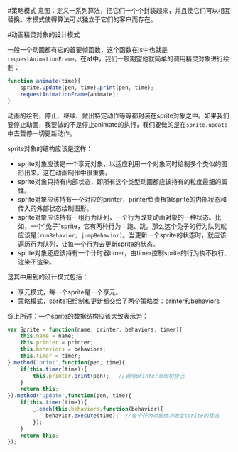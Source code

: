 #策略模式
意图：定义一系列算法，把它们一个个封装起来，并且使它们可以相互替换。本模式使得算法可以独立于它们的客户而存在。

#动画精灵对象的设计模式

一般一个动画都有它的首要帧函数，这个函数在js中也就是`requestAnimationFrame`。在af中，我们一般期望他就简单的调用精灵对象进行绘制：

```javascript
function animate(time){
    sprite.update(pen, time).print(pen, time);
    requestAnimationFrame(animate);
}
```

动画的绘制，停止、继续、做出特定动作等等都封装在sprite对象之中。如果我们要停止动画，我要做的不是停止animate的执行，我们要做的是在`sprite.update`中去暂停一切更新动作。

sprite对象的结构应该是这样：
- sprite对象应该是一个享元对象，以适应利用一个对象同时绘制多个类似的图形出来。这在动画制作中很重要。
- sprite对象只持有内部状态，即所有这个类型动画都应该持有的粒度最细的属性。
- sprite对象应该持有一个对应的printer，printer负责根据sprite的内部状态和传入的外部状态绘制图形。
- sprite对象应该持有一组行为队列，一个行为改变动画对象的一种状态。比如，一个“兔子”sprite，它有两种行为：跑、跳。那么这个兔子的行为队列就应该是`[runBehavior, jumpBehavior]`。当更新一个sprite的状态时，就应该遍历行为队列，让每一个行为去更新sprite的状态。
- sprite对象还应该持有一个计时器timer，由timer控制sprite的行为执不执行、渲染不渲染。

这其中用到的设计模式包括：
- 享元模式，每一个sprite是一个享元。
- 策略模式，sprite把绘制和更新都交给了两个策略类：printer和behaviors

综上所述：一个sprite的数据结构应该大致表示为：

```javascript
var Sprite = function(name, printer, behaviors, timer){
    this.name = name;
    this.printer = printer;
    this.behaviors = behaviors;
    this.timer = timer;
}.method('print',function(pen, time){
    if(this.timer(time)){
        this.printer.print(pen);   //调用printer来绘制自己
    }
    return this;
}).method('update',function(pen, time){
    if(this.timer(time)){
        _.each(this.behaviors,function(behavior){
            behavior.execute(time);  //每个行为对象依次改变sprite的状态
        });
    }
    return this;
});
```